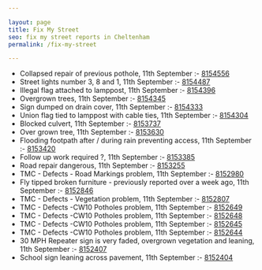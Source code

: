 ```yaml
---

layout: page
title: Fix My Street
seo: fix my street reports in Cheltenham
permalink: /fix-my-street

---
```


<!-- fix_marker starts -->

- Collapsed repair of previous pothole, 11th September :- [8154556](https://www.fixmystreet.com/report/8154556)
- Street lights number 3, 8 and 1, 11th September :- [8154487](https://www.fixmystreet.com/report/8154487)
- Illegal flag attached to lamppost, 11th September :- [8154396](https://www.fixmystreet.com/report/8154396)
- Overgrown trees, 11th September :- [8154345](https://www.fixmystreet.com/report/8154345)
- Sign dumped on drain cover, 11th September :- [8154333](https://www.fixmystreet.com/report/8154333)
- Union flag tied to lamppost with cable ties, 11th September :- [8154304](https://www.fixmystreet.com/report/8154304)
- Blocked culvert, 11th September :- [8153737](https://www.fixmystreet.com/report/8153737)
- Over grown tree, 11th September :- [8153630](https://www.fixmystreet.com/report/8153630)
- Flooding footpath after / during rain preventing access, 11th September :- [8153420](https://www.fixmystreet.com/report/8153420)
- Follow up work required ?, 11th September :- [8153385](https://www.fixmystreet.com/report/8153385)
- Road repair dangerous, 11th September :- [8153255](https://www.fixmystreet.com/report/8153255)
- TMC - Defects - Road Markings problem, 11th September :- [8152980](https://www.fixmystreet.com/report/8152980)
- Fly tipped broken furniture - previously reported over a week ago, 11th September :- [8152846](https://www.fixmystreet.com/report/8152846)
- TMC - Defects - Vegetation problem, 11th September :- [8152807](https://www.fixmystreet.com/report/8152807)
- TMC - Defects -CW10 Potholes problem, 11th September :- [8152649](https://www.fixmystreet.com/report/8152649)
- TMC - Defects -CW10 Potholes problem, 11th September :- [8152648](https://www.fixmystreet.com/report/8152648)
- TMC - Defects -CW10 Potholes problem, 11th September :- [8152645](https://www.fixmystreet.com/report/8152645)
- TMC - Defects -CW10 Potholes problem, 11th September :- [8152644](https://www.fixmystreet.com/report/8152644)
- 30 MPH Repeater sign is very faded, overgrown vegetation and leaning, 11th September :- [8152407](https://www.fixmystreet.com/report/8152407)
- School sign leaning across pavement, 11th September :- [8152404](https://www.fixmystreet.com/report/8152404)

<!-- fix_marker ends -->